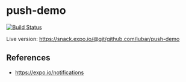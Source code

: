 # push-demo

[![Build Status](https://travis-ci.com/iubar/push-demo.svg?branch=master)](https://travis-ci.com/iubar/push-demo)

Live version: https://snack.expo.io/@git/github.com/iubar/push-demo

## References

* https://expo.io/notifications

